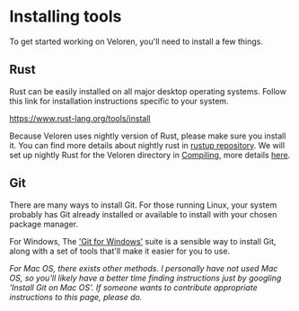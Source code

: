 # Installing tools

To get started working on Veloren, you'll need to install a few things.

## Rust

Rust can be easily installed on all major desktop operating systems. Follow this link for installation instructions specific to your system.

<https://www.rust-lang.org/tools/install>

Because Veloren uses nightly version of Rust, please make sure you install it. You can find more details about nightly rust in [rustup repository](https://github.com/rust-lang/rustup.rs#working-with-nightly-rust). We will set up nightly Rust for the Veloren directory in [Compiling](../dl/compiling.md), more details [here](https://github.com/rust-lang/rustup.rs#directory-overrides).

## Git

There are many ways to install Git. For those running Linux, your system probably has Git already installed or available to install with your chosen package manager.

For Windows, The ['Git for Windows'](https://gitforwindows.org/) suite is a sensible way to install Git, along with a set of tools that'll make it easier for you to use.

*For Mac OS, there exists other methods. I personally have not used Mac OS, so you'll likely have a better time finding instructions just by googling 'Install Git on Mac OS'. If someone wants to contribute appropriate instructions to this page, please do.*
